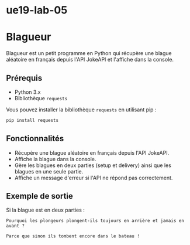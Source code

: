 # ue19-lab-05

# Blagueur

Blagueur est un petit programme en Python qui récupère une blague aléatoire en français depuis l'API JokeAPI et l'affiche dans la console.

## Prérequis

- Python 3.x
- Bibliothèque `requests`

Vous pouvez installer la bibliothèque `requests` en utilisant pip :

```bash
pip install requests

```

## Fonctionnalités
- Récupère une blague aléatoire en français depuis l'API JokeAPI.
- Affiche la blague dans la console.
- Gère les blagues en deux parties (setup et delivery) ainsi que les blagues en une seule partie.
- Affiche un message d'erreur si l'API ne répond pas correctement.

## Exemple de sortie
Si la blague est en deux parties :
```
Pourquoi les plongeurs plongent-ils toujours en arrière et jamais en avant ?

Parce que sinon ils tombent encore dans le bateau !
```